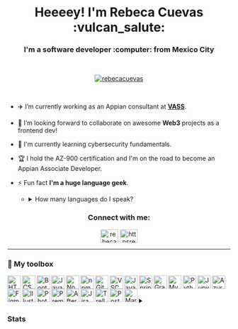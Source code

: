 <h1 align="center">Heeeey! I'm Rebeca Cuevas :vulcan_salute:</h1>
<h3 align="center">I'm a software developer :computer: from Mexico City</h3><br>

<p align="center"> <a href="https://github.com/ryo-ma/github-profile-trophy"><img src="https://github-profile-trophy.vercel.app/?username=rebecacuevas" alt="rebecacuevas" /></a> </p> <br>

* ✈️ I’m currently working as an Appian consultant at [**VASS**](https://vasscompany.com/).

* 🚀 I’m looking forward to collaborate on awesome **Web3** projects as a frontend dev!

* 🌱 I'm currently learning cybersecurity fundamentals.

* 🏆 I hold the AZ-900 certification and I'm on the road to become an Appian Associate Developer.

* ⚡ Fun fact **I'm a huge language geek**.
  - <details>
    <summary>How many languages do I speak?</summary>
    <strong>I'm fluent</strong><br>
    <img src="https://img.icons8.com/stickers/452/mexico.png" width=50>
    <img src="https://img.icons8.com/stickers/452/usa.png" width=50><br>
    <strong>I'm at an intermediate level</strong><br>
    <img src="https://img.icons8.com/stickers/452/brazil.png" width=50><br>
    <strong>I'm still a beginner</strong><br>
    <img src="https://img.icons8.com/stickers/452/france.png" width=50>
    <img src="https://img.icons8.com/stickers/452/germany--v1.png" width=50>
    <img src="https://img.icons8.com/stickers/452/china.png" width=50>
  </details>

<h3 align="center">Connect with me:</h3>
<p align="center">
<a href="https://twitter.com/rebecaacuevasa" target="blank"><img align="center" src="https://raw.githubusercontent.com/rahuldkjain/github-profile-readme-generator/master/src/images/icons/Social/twitter.svg" alt="rebecaacuevasa" height="30" width="40" /></a>
<a href="https://linkedin.com/in/httpsrebecacuevasaviles/" target="blank"><img align="center" src="https://raw.githubusercontent.com/rahuldkjain/github-profile-readme-generator/master/src/images/icons/Social/linked-in-alt.svg" alt="httpsrebecacuevasaviles/" height="30" width="40" /></a>
</p>

<hr>

<h3 align="left">🧰 My toolbox</h3>
<img align="left" alt="HTML5" width="30px" src="https://cdn.jsdelivr.net/gh/devicons/devicon/icons/html5/html5-original.svg">
<img align="left" alt="CSS3" width="30px" src="https://cdn.jsdelivr.net/gh/devicons/devicon/icons/css3/css3-original.svg">
<img align="left" alt="Bootstrap" width="30px" src="https://cdn.jsdelivr.net/gh/devicons/devicon/icons/bootstrap/bootstrap-original.svg">
<img align="left" alt="JavaScript" width="30px" src="https://cdn.jsdelivr.net/gh/devicons/devicon/icons/javascript/javascript-original.svg">
<img align="left" alt="NodeJS" width="30px" src="https://cdn.jsdelivr.net/gh/devicons/devicon/icons/nodejs/nodejs-original.svg">
<img align="left" alt="npm" width="30px" src="https://cdn.jsdelivr.net/gh/devicons/devicon/icons/npm/npm-original-wordmark.svg">
<img align="left" alt="Git" width="30px" src="https://cdn.jsdelivr.net/gh/devicons/devicon/icons/git/git-original.svg">
<img align="left" alt="VSCode" width="30px" src="https://cdn.jsdelivr.net/gh/devicons/devicon/icons/vscode/vscode-original.svg">
<img align="left" alt="Java" width="30px" src="https://cdn.jsdelivr.net/gh/devicons/devicon/icons/java/java-original.svg">
<img align="left" alt="Springboot" width="30px" src="https://cdn.jsdelivr.net/gh/devicons/devicon/icons/spring/spring-original.svg">
<img align="left" alt="Gradle" width="30px" src="https://cdn.jsdelivr.net/gh/devicons/devicon/icons/gradle/gradle-plain.svg">
<img align="left" alt="MySQL" width="30px" src="https://cdn.jsdelivr.net/gh/devicons/devicon/icons/mysql/mysql-original-wordmark.svg">   
<img align="left" alt="Python" width="30px" src="https://cdn.jsdelivr.net/gh/devicons/devicon/icons/python/python-original.svg">
<img align="left" alt="Jupyter" width="30px"src="https://cdn.jsdelivr.net/gh/devicons/devicon/icons/jupyter/jupyter-original-wordmark.svg">          
<img align="left" alt="Azure" width="30px" src="https://cdn.jsdelivr.net/gh/devicons/devicon/icons/azure/azure-original.svg">
<img align="left" alt="Figma" width="30px" src="https://cdn.jsdelivr.net/gh/devicons/devicon/icons/figma/figma-original.svg">
<img align="left" alt="Illustrator" width="30px" src="https://cdn.jsdelivr.net/gh/devicons/devicon/icons/illustrator/illustrator-plain.svg">
<img align="left" alt="Photoshop" width="30px" src="https://cdn.jsdelivr.net/gh/devicons/devicon/icons/photoshop/photoshop-plain.svg">
<img align="left" alt="Premiere Pro" width="30px" src="https://cdn.jsdelivr.net/gh/devicons/devicon/icons/premierepro/premierepro-original.svg">
<img align="left" alt="After Effects" width="30px" src="https://cdn.jsdelivr.net/gh/devicons/devicon/icons/aftereffects/aftereffects-original.svg">
<img align="left" alt="Jira" width="30px" src="https://cdn.jsdelivr.net/gh/devicons/devicon/icons/jira/jira-original.svg">
<img align="left" alt="Trello" width="30px" src="https://cdn.jsdelivr.net/gh/devicons/devicon/icons/trello/trello-plain.svg">
<img align="left" alt="Postman" width="30px" src="https://www.vectorlogo.zone/logos/getpostman/getpostman-icon.svg">
<img align="left" alt="Markdown" width="30px" src="https://cdn.jsdelivr.net/gh/devicons/devicon/icons/markdown/markdown-original.svg">

<br><br>

<details>
  <summary><h3>Stats</h3></summary>
  <div align="center">
    <p><img align="center" src="https://github-readme-stats.vercel.app/api/top-langs?username=rebecacuevas&show_icons=true&locale=en&layout=compact" alt="rebecacuevas" /></p>
    <p>&nbsp;<img align="center" src="https://github-readme-stats.vercel.app/api?username=rebecacuevas&show_icons=true&locale=en" alt="rebecacuevas" /></p>
    <p><img align="center" src="https://github-readme-streak-stats.herokuapp.com/?user=rebecacuevas&" alt="rebecacuevas" /></p>
  </div>
</details>
